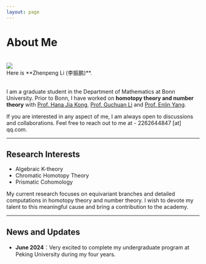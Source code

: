 ```yaml
---
layout: page
---
```


# About Me
<br>

<img src="https://zhenpeng-li.github.io/images/homepage.jpg" class="floatpic">

<br>
Here is **Zhenpeng Li (李振鹏)**.<br>  

I am a graduate student in the Department of Mathematics at Bonn University. Prior to Bonn, I have worked on **homotopy theory and number theory** with [Prof. Hana Jia Kong](https://hanajiakong.github.io/), [Prof. Guchuan Li](https://guchuanli.github.io/) and [Prof. Enlin Yang](https://www.math.pku.edu.cn/teachers/yangenlin/ely.htm).<br>

If you are interested in any aspect of me, I am always open to discussions and collaborations. Feel free to reach out to me at - 2262644847 [at] qq.com.

---

## Research Interests


- Algebraic K-theory
- Chromatic Homotopy Theory
- Prismatic Cohomology

My current research focuses on equivariant branches and detailed computations in homotopy theory and number theory. I wish to devote my talent to this meaningful cause and bring a contribution to the academy.

---

## News and Updates

- **June 2024**：Very excited to complete my undergraduate program at Peking University during my four years.

<br>







